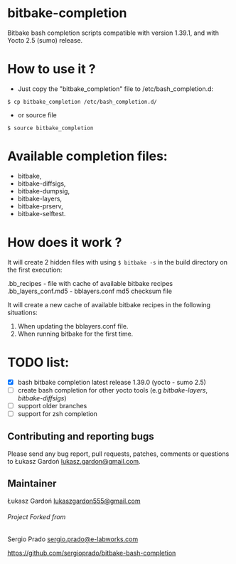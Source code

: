# bitbake-completion

Bitbake bash completion scripts compatible with version 1.39.1,
and with Yocto 2.5 (sumo) release.

# How to use it ?

- Just copy the "bitbake_completion" file to /etc/bash_completion.d:

`
$ cp bitbake_completion /etc/bash_completion.d/
`

- or source file

`
$ source bitbake_completion
`

# Available completion files:
- bitbake,
- bitbake-diffsigs,
- bitbake-dumpsig,
- bitbake-layers,
- bitbake-prserv,
- bitbake-selftest.

# How does it work ?

It will create 2 hidden files with using `$ bitbake -s` in the build directory
on the first execution:
 
.bb_recipes - file with cache of available bitbake recipes
.bb_layers_conf.md5 - bblayers.conf md5 checksum file

It will create a new cache of available bitbake recipes in the 
following situations:

1. When updating the bblayers.conf file.
2. When running bitbake <TAB> for the first time.

# TODO list:
- [x] bash bitbake completion latest release 1.39.0 (yocto - sumo 2.5)
- [ ] create bash completion for other yocto tools (e.g *bitbake-layers*, *bitbake-diffsigs*)
- [ ] support older branches
- [ ] support for zsh completion

## Contributing and reporting bugs

Please send any bug report, pull requests, patches, comments or questions 
to Łukasz Gardoń <lukasz.gardon@gmail.com>.


## Maintainer
Łukasz Gardoń <lukaszgardon555@gmail.com>


###### Project Forked from
Sergio Prado <sergio.prado@e-labworks.com>

https://github.com/sergioprado/bitbake-bash-completion